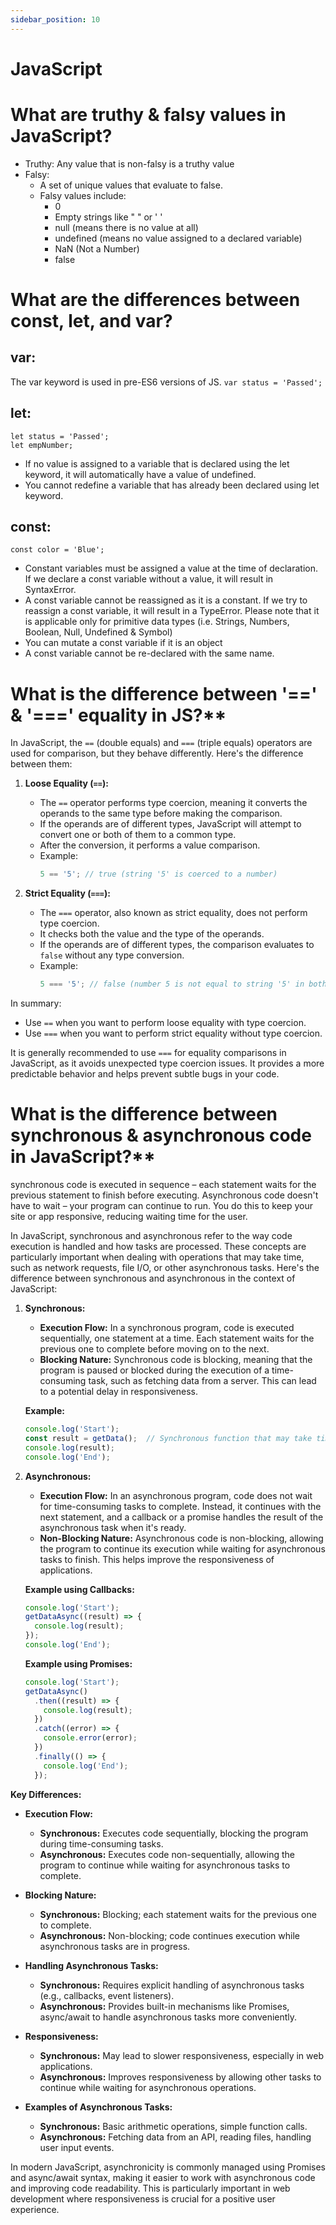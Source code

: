 ```yaml
---
sidebar_position: 10
---
```


# JavaScript

# What are truthy & falsy values in JavaScript?
* Truthy: Any value that is non-falsy is a truthy value
* Falsy:
   * A set of unique values that evaluate to false.
   * Falsy values include:
      * 0
      * Empty strings like " " or ' '
      * null (means there is no value at all)
      * undefined (means no value assigned to a declared variable)
      * NaN (Not a Number)
      * false

# What are the differences between const, let, and var?
## var:
The var keyword is used in pre-ES6 versions of JS.
```var status = 'Passed';```

## let:
```
let status = 'Passed';
let empNumber;
```
* If no value is assigned to a variable that is declared using the let keyword, it will automatically have a value of undefined.
* You cannot redefine a variable that has already been declared using let keyword.

## const:
```
const color = 'Blue';
```
* Constant variables must be assigned a value at the time of declaration. If we declare a const variable without a value, it will result in SyntaxError.
* A const variable cannot be reassigned as it is a constant. If we try to reassign a const variable, it will result in a TypeError. Please note that it is applicable only for primitive data types (i.e. Strings, Numbers, Boolean, Null, Undefined & Symbol)
* You can mutate a const variable if it is an object
* A const variable cannot be re-declared with the same name.

# What is the difference between '==' & '===' equality in JS?**

In JavaScript, the `==` (double equals) and `===` (triple equals) operators are used for comparison, but they behave differently. Here's the difference between them:

1. **Loose Equality (`==`):**
   - The `==` operator performs type coercion, meaning it converts the operands to the same type before making the comparison.
   - If the operands are of different types, JavaScript will attempt to convert one or both of them to a common type.
   - After the conversion, it performs a value comparison.
   - Example:
     ```javascript
     5 == '5'; // true (string '5' is coerced to a number)
     ```

2. **Strict Equality (`===`):**
   - The `===` operator, also known as strict equality, does not perform type coercion.
   - It checks both the value and the type of the operands.
   - If the operands are of different types, the comparison evaluates to `false` without any type conversion.
   - Example:
     ```javascript
     5 === '5'; // false (number 5 is not equal to string '5' in both value and type)
     ```

In summary:
- Use `==` when you want to perform loose equality with type coercion.
- Use `===` when you want to perform strict equality without type coercion.

It is generally recommended to use `===` for equality comparisons in JavaScript, as it avoids unexpected type coercion issues. It provides a more predictable behavior and helps prevent subtle bugs in your code.

# What is the difference between synchronous & asynchronous code in JavaScript?**

synchronous code is executed in sequence – each statement waits for the previous statement to finish before executing. Asynchronous code doesn't have to wait – your program can continue to run. You do this to keep your site or app responsive, reducing waiting time for the user.

In JavaScript, synchronous and asynchronous refer to the way code execution is handled and how tasks are processed. These concepts are particularly important when dealing with operations that may take time, such as network requests, file I/O, or other asynchronous tasks. Here's the difference between synchronous and asynchronous in the context of JavaScript:

1. **Synchronous:**
   - **Execution Flow:** In a synchronous program, code is executed sequentially, one statement at a time. Each statement waits for the previous one to complete before moving on to the next.
   - **Blocking Nature:** Synchronous code is blocking, meaning that the program is paused or blocked during the execution of a time-consuming task, such as fetching data from a server. This can lead to a potential delay in responsiveness.

   **Example:**
   ```javascript
   console.log('Start');
   const result = getData();  // Synchronous function that may take time
   console.log(result);
   console.log('End');
   ```

2. **Asynchronous:**
   - **Execution Flow:** In an asynchronous program, code does not wait for time-consuming tasks to complete. Instead, it continues with the next statement, and a callback or a promise handles the result of the asynchronous task when it's ready.
   - **Non-Blocking Nature:** Asynchronous code is non-blocking, allowing the program to continue its execution while waiting for asynchronous tasks to finish. This helps improve the responsiveness of applications.

   **Example using Callbacks:**
   ```javascript
   console.log('Start');
   getDataAsync((result) => {
     console.log(result);
   });
   console.log('End');
   ```

   **Example using Promises:**
   ```javascript
   console.log('Start');
   getDataAsync()
     .then((result) => {
       console.log(result);
     })
     .catch((error) => {
       console.error(error);
     })
     .finally(() => {
       console.log('End');
     });
   ```

**Key Differences:**

- **Execution Flow:**
  - **Synchronous:** Executes code sequentially, blocking the program during time-consuming tasks.
  - **Asynchronous:** Executes code non-sequentially, allowing the program to continue while waiting for asynchronous tasks to complete.

- **Blocking Nature:**
  - **Synchronous:** Blocking; each statement waits for the previous one to complete.
  - **Asynchronous:** Non-blocking; code continues execution while asynchronous tasks are in progress.

- **Handling Asynchronous Tasks:**
  - **Synchronous:** Requires explicit handling of asynchronous tasks (e.g., callbacks, event listeners).
  - **Asynchronous:** Provides built-in mechanisms like Promises, async/await to handle asynchronous tasks more conveniently.

- **Responsiveness:**
  - **Synchronous:** May lead to slower responsiveness, especially in web applications.
  - **Asynchronous:** Improves responsiveness by allowing other tasks to continue while waiting for asynchronous operations.

- **Examples of Asynchronous Tasks:**
  - **Synchronous:** Basic arithmetic operations, simple function calls.
  - **Asynchronous:** Fetching data from an API, reading files, handling user input events.

In modern JavaScript, asynchronicity is commonly managed using Promises and async/await syntax, making it easier to work with asynchronous code and improving code readability. This is particularly important in web development where responsiveness is crucial for a positive user experience.
